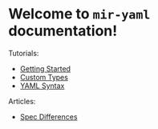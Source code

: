 # Welcome to `mir-yaml` documentation!

Tutorials:
  - [Getting Started](tutorials/getting_started.md)
  - [Custom Types](tutorials/custom_types.md)
  - [YAML Syntax](tutorials/yaml_syntax.md)

Articles:
  - [Spec Differences](articles/spec_differences.md)
